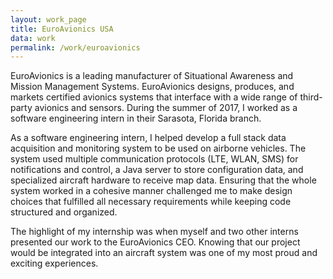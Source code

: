 ```yaml
---
layout: work_page
title: EuroAvionics USA
data: work
permalink: /work/euroavionics
---
```


EuroAvionics is a leading manufacturer of Situational Awareness and Mission Management Systems. EuroAvionics designs, produces, and markets certified avionics systems that interface with a wide range of third-party avionics and sensors. During the summer of 2017, I worked as a software engineering intern in their Sarasota, Florida branch.

As a software engineering intern, I helped develop a full stack data acquisition and monitoring system to be used on airborne vehicles. The system used multiple communication protocols (LTE, WLAN, SMS) for notifications and control, a Java server to store configuration data, and specialized aircraft hardware to receive map data. Ensuring that the whole system worked in a cohesive manner challenged me to make design choices that fulfilled all necessary requirements while keeping code structured and organized.

The highlight of my internship was when myself and two other interns presented our work to the EuroAvionics CEO. Knowing that our project would be integrated into an aircraft system was one of my most proud and exciting experiences.
